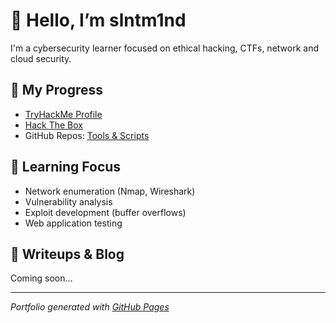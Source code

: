 # 👋 Hello, I’m slntm1nd

I'm a cybersecurity learner focused on ethical hacking, CTFs, network and cloud security.

## 🔐 My Progress
- [TryHackMe Profile](https://tryhackme.com/p/slntm1nd)
- [Hack The Box](https://app.hackthebox.com/profile/slntmnd)
- GitHub Repos: [Tools & Scripts](https://github.com/slntm1nd)


## 🧠 Learning Focus
- Network enumeration (Nmap, Wireshark)
- Vulnerability analysis
- Exploit development (buffer overflows)
- Web application testing

## 📓 Writeups & Blog
Coming soon...

---

*Portfolio generated with [GitHub Pages](https://pages.github.com)*
